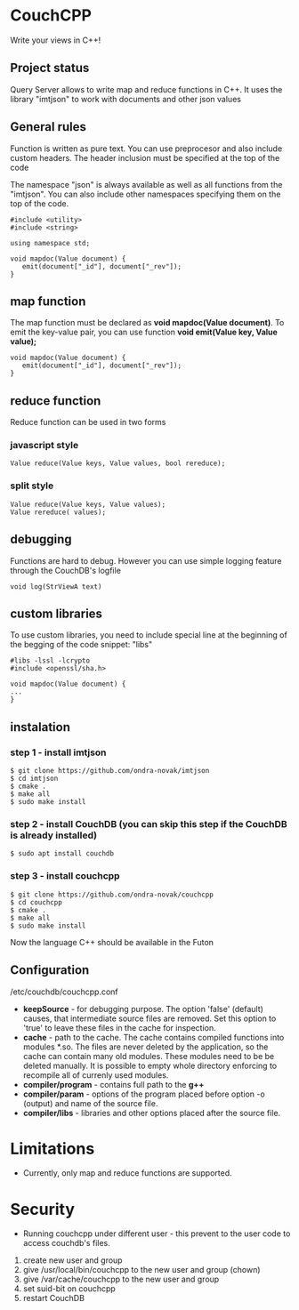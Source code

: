 # CouchCPP

Write your views in C++!

## Project status

Query Server allows to write map and reduce functions in C++. 
It uses the library "imtjson" to work with documents and other json values 

## General rules 

Function is written as pure text. You can use preprocesor and also include custom headers.
The header inclusion must be specified at the top of the code 

The namespace "json" is always available as well as all functions from the "imtjson". You can also include other namespaces specifying them on the top of the code.
```
#include <utility>
#include <string>

using namespace std;

void mapdoc(Value document) {
   emit(document["_id"], document["_rev"]);
}
```


## map function

The map function must be declared as **void mapdoc(Value document)**. To emit the
key-value pair, you can use function **void emit(Value key, Value value);**


```
void mapdoc(Value document) {
   emit(document["_id"], document["_rev"]);
}
```

## reduce function

Reduce function can be used in two forms

### javascript style

```
Value reduce(Value keys, Value values, bool rereduce);
```

### split style

```
Value reduce(Value keys, Value values);
Value rereduce( values);
```

## debugging

Functions are hard to debug. However you can use simple logging feature through the
CouchDB's logfile

```
void log(StrViewA text)
```

## custom libraries

To use custom libraries, you need to include special line at the beginning of 
the begging of the code snippet: "libs"

```
#libs -lssl -lcrypto
#include <openssl/sha.h>

void mapdoc(Value document) {
...
}
```

## instalation

### step 1 - install imtjson

```
$ git clone https://github.com/ondra-novak/imtjson
$ cd imtjson
$ cmake .
$ make all
$ sudo make install
```

### step 2 - install CouchDB (you can skip this step if the CouchDB is already installed)

```
$ sudo apt install couchdb
```

### step 3 - install couchcpp

```
$ git clone https://github.com/ondra-novak/couchcpp
$ cd couchcpp
$ cmake .
$ make all
$ sudo make install
```

Now the language C++ should be available in the Futon

## Configuration

/etc/couchdb/couchcpp.conf

 * **keepSource** - for debugging purpose. The option 'false' (default) causes, that intermediate source
 files are removed. Set this option to 'true' to leave these files in the cache for inspection.
 * **cache** - path to the cache. The cache contains compiled functions into modules *.so. The files
 are never deleted by the application, so the cache can contain many old modules. These modules need to be 
 be deleted manually. It is possible to empty whole directory enforcing to recompile all of currenly used modules.
 * **compiler/program** - contains full path to the **g++**
 * **compiler/param** - options of the program placed before option -o (output) and name of the source file.
 * **compiler/libs** - libraries and other options placed after the source file. 
 
  
# Limitations

 * Currently, only map and reduce functions are supported.
 
# Security

 - Running couchcpp under different user - this prevent to the user code to access couchdb's files. 
  
  1. create new user and group
  2. give /usr/local/bin/couchcpp to the new user and group (chown)
  3. give /var/cache/couchcpp to the new user and group
  4. set suid-bit on couchcpp
  5. restart CouchDB
  
  


